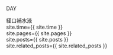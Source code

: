 DAY

経口補水液<br>
site.time={{ site.time }}<br>
site.pages={{ site.pages }}<br>
site.posts={{ site.posts }}<br>
site.related_posts={{ site.related_posts }}<br>
<br>
<br>
<br>
<br>
<br>
<br>
<br>
